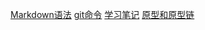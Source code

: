 [Markdown语法](https://github.com/YongSheng511/note/issues/1)
[git命令](https://github.com/YongSheng511/note/issues/2)
[学习笔记](https://github.com/YongSheng511/note/issues/3)
[原型和原型链](https://github.com/YongSheng511/note/issues/4)
